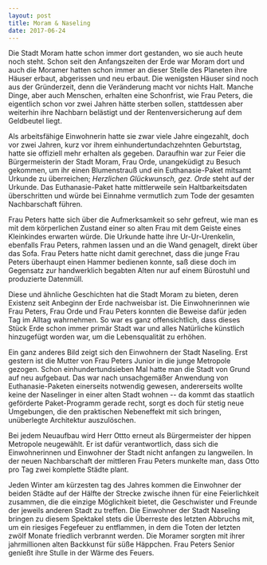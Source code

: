 ```yaml
---
layout: post
title: Moram & Naseling
date: 2017-06-24
---
```


Die Stadt Moram hatte schon immer dort gestanden, wo sie auch heute noch steht. Schon seit den Anfangszeiten der Erde war Moram dort und auch die Moramer hatten schon immer an dieser Stelle des Planeten ihre Häuser erbaut, abgerissen und neu erbaut. Die wenigsten Häuser sind noch aus der Gründerzeit, denn die Veränderung macht vor nichts Halt. Manche Dinge, aber auch Menschen, erhalten eine Schonfrist, wie Frau Peters, die eigentlich schon vor zwei Jahren hätte sterben sollen, stattdessen aber weiterhin ihre Nachbarn belästigt und der Rentenversicherung auf dem Geldbeutel liegt.

Als arbeitsfähige Einwohnerin hatte sie zwar viele Jahre eingezahlt, doch vor zwei Jahren, kurz vor ihrem einhundertundachzehnten Geburtstag, hatte sie offiziell mehr erhalten als gegeben. Daraufhin war zur Feier die Bürgermeisterin der Stadt Moram, Frau Orde, unangeküdigt zu Besuch gekommen, um ihr einen Blumenstrauß und ein Euthanasie-Paket mitsamt Urkunde zu überreichen; *Herzlichen Glückwunsch, gez. Orde* steht auf der Urkunde. Das Euthanasie-Paket hatte mittlerweile sein Haltbarkeitsdaten überschritten und würde bei Einnahme vermutlich zum Tode der gesamten Nachbarschaft führen.

Frau Peters hatte sich über die Aufmerksamkeit so sehr gefreut, wie man es mit dem körperlichen Zustand einer so alten Frau mit dem Geiste eines Kleinkindes erwarten würde. Die Urkunde hatte ihre Ur-Ur-Urenkelin, ebenfalls Frau Peters, rahmen lassen und an die Wand genagelt, direkt über das Sofa. Frau Peters hatte nicht damit gerechnet, dass die junge Frau Peters überhaupt einen Hammer bedienen konnte, saß diese doch im Gegensatz zur handwerklich begabten Alten nur auf einem Bürostuhl und produzierte Datenmüll.

Diese und ähnliche Geschichten hat die Stadt Moram zu bieten, deren Existenz seit Anbeginn der Erde nachweisbar ist. Die Einwohnerinnen wie Frau Peters, Frau Orde und Frau Peters konnten die Beweise dafür jeden Tag im Alltag wahrnehmen. So war es ganz offensichtlich, dass dieses Stück Erde schon immer primär Stadt war und alles Natürliche künstlich hinzugefügt worden war, um die Lebensqualität zu erhöhen.

Ein ganz anderes Bild zeigt sich den Einwohnern der Stadt Naseling. Erst gestern ist die Mutter von Frau Peters Junior in die junge Metropole gezogen. Schon einhundertundsieben Mal hatte man die Stadt von Grund auf neu aufgebaut. Das war nach unsachgemäßer Anwendung von Euthanasie-Paketen einerseits notwendig gewesen, andererseits wollte keine der Naselinger in einer alten Stadt wohnen -- da kommt das staatlich geförderte Paket-Programm gerade recht, sorgt es doch für stetig neue Umgebungen, die den praktischen Nebeneffekt mit sich bringen, unüberlegte Architektur auszulöschen.

Bei jedem Neuaufbau wird Herr Ottto erneut als Bürgermeister der hippen Metropole neugewählt. Er ist dafür verantwortlich, dass sich die Einwohnerinnen und Einwohner der Stadt nicht anfangen zu langweilen. In der neuen Nachbarschaft der mittleren Frau Peters munkelte man, dass Otto pro Tag zwei komplette Städte plant.

Jeden Winter am kürzesten tag des Jahres kommen die Einwohner der beiden Städte auf der Hälfte der Strecke zwische ihnen für eine Feierlichkeit zusammen, die die einzige Möglichkeit bietet, die Geschwister und Freunde der jeweils anderen Stadt zu treffen. Die Einwohner der Stadt Naseling bringen zu diesem Spektakel stets die Überreste des letzten Abbruchs mit, um ein riesiges Fegefeuer zu entflammen, in dem die Toten der letzten zwölf Monate friedlich verbrannt werden. Die Moramer sorgten mit ihrer jahrmillionen alten Backkunst für süße Häppchen. Frau Peters Senior genießt ihre Stulle in der Wärme des Feuers.